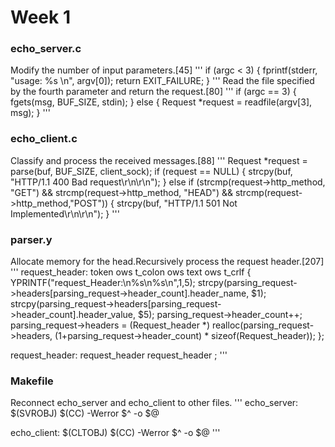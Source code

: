 # Week 1

### echo_server.c
Modify the number of input parameters.[45]
'''
if (argc < 3)
    {
        fprintf(stderr, "usage: %s <server-ip> <port>\n", argv[0]);
        return EXIT_FAILURE;
    }
'''
Read the file specified by the fourth parameter and return the request.[80]
'''
if (argc == 3)
{
    fgets(msg, BUF_SIZE, stdin);
}
else
{
    Request *request = readfile(argv[3], msg);
}
'''

### echo_client.c
Classify and process the received messages.[88]
'''
Request *request = parse(buf, BUF_SIZE, client_sock);
if (request == NULL)
{
    strcpy(buf, "HTTP/1.1 400 Bad request\r\n\r\n");
}
else if (strcmp(request->http_method, "GET") && strcmp(request->http_method, "HEAD") && strcmp(request->http_method,"POST"))
{
    strcpy(buf, "HTTP/1.1 501 Not Implemented\r\n\r\n");
}
'''

### parser.y
Allocate memory for the head.Recursively process the request header.[207]
'''
request_header: token ows t_colon ows text ows t_crlf {
	YPRINTF("request_Header:\n%s\n%s\n",$1,$5);
    strcpy(parsing_request->headers[parsing_request->header_count].header_name, $1);
	strcpy(parsing_request->headers[parsing_request->header_count].header_value, $5);
	parsing_request->header_count++;
	parsing_request->headers = (Request_header *) realloc(parsing_request->headers, (1+parsing_request->header_count) * sizeof(Request_header));
};

request_header: request_header request_header ;
'''

### Makefile
Reconnect echo_server and echo_client to other files.
'''
echo_server: $(SVROBJ)
	$(CC) -Werror $^ -o $@

echo_client: $(CLTOBJ)
	$(CC) -Werror $^ -o $@
'''